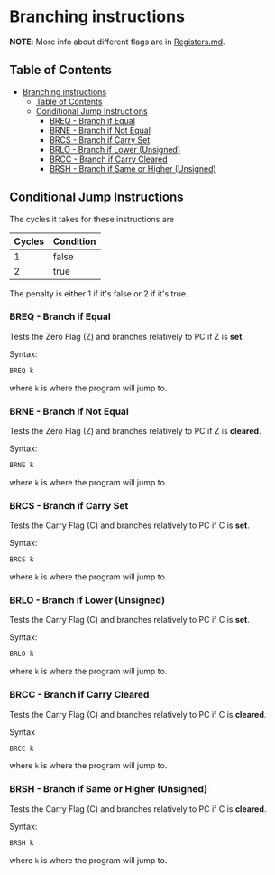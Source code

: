 # Branching instructions

**NOTE**: More info about different flags are in [Registers.md](/Assembly/Registers.md#sreq-status-register).

## Table of Contents

- [Branching instructions](#branching-instructions)
  - [Table of Contents](#table-of-contents)
  - [Conditional Jump Instructions](#conditional-jump-instructions)
    - [BREQ - Branch if Equal](#breq---branch-if-equal)
    - [BRNE - Branch if Not Equal](#brne---branch-if-not-equal)
    - [BRCS - Branch if Carry Set](#brcs---branch-if-carry-set)
    - [BRLO - Branch if Lower (Unsigned)](#brlo---branch-if-lower-unsigned)
    - [BRCC - Branch if Carry Cleared](#brcc---branch-if-carry-cleared)
    - [BRSH - Branch if Same or Higher (Unsigned)](#brsh---branch-if-same-or-higher-unsigned)

## Conditional Jump Instructions

The cycles it takes for these instructions are

| Cycles | Condition |
| ------ | --------- |
| 1      | false     |
| 2      | true      |

The penalty is either 1 if it's false or 2 if it's true.

### BREQ - Branch if Equal

Tests the Zero Flag (Z) and branches relatively to PC if Z is **set**.

Syntax:

```asm
BREQ k
```

where `k` is where the program will jump to.

### BRNE - Branch if Not Equal

Tests the Zero Flag (Z) and branches relatively to PC if Z is **cleared**.

Syntax:

```asm
BRNE k
```

where `k` is where the program will jump to.

### BRCS - Branch if Carry Set

Tests the Carry Flag (C) and branches relatively to PC if C is **set**.

Syntax:

```asm
BRCS k
```

where `k` is where the program will jump to.

### BRLO - Branch if Lower (Unsigned)

Tests the Carry Flag (C) and branches relatively to PC if C is **set**.

Syntax:

```asm
BRLO k
```

where `k` is where the program will jump to.

### BRCC - Branch if Carry Cleared

Tests the Carry Flag (C) and branches relatively to PC if C is **cleared**.

Syntax

```asm
BRCC k
```

where `k` is where the program will jump to.

### BRSH - Branch if Same or Higher (Unsigned)

Tests the Carry Flag (C) and branches relatively to PC if C is **cleared**.

Syntax:

```asm
BRSH k
```

where `k` is where the program will jump to.